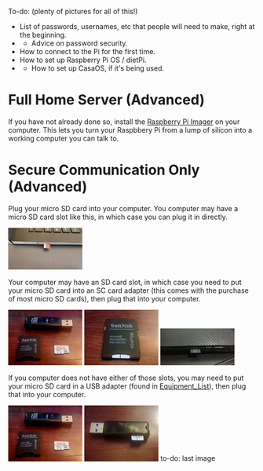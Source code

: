 To-do: 
(plenty of pictures for all of this!)
- List of passwords, usernames, etc that people will need to make, right at the beginning. 
- - Advice on password security.
- How to connect to the Pi for the first time.
- How to set up Raspberry Pi OS / dietPi.
- - How to set up CasaOS, if it's being used.

# __Full Home Server (Advanced)__

If you have not already done so, install the [Raspberry Pi Imager](https://github.com/MythicAptronym/Locus-Server/blob/7ad735253776f07ade66aeaa48de0d57d2be70cf/Software_Repository/Raspberry_Pi_Imager.md) on your computer. This lets you turn your Raspbbery Pi from a lump of silicon into a working computer you can talk to.



# __Secure Communication Only (Advanced)__

Plug your micro SD card into your computer. You computer may have a micro SD card slot like this, in which case you can plug it in directly. 

<img src="https://github.com/MythicAptronym/Locus-Server/blob/16e93ef8ea23f6b46f764a9f70ee9497db466a13/Media_Repository/micro_SD_Card_micro-SD-slot.jpeg" alt="micro SD card in slot" title="micro SD card in slot" width="30%"/> 

Your computer may have an SD card slot, in which case you need to put your micro SD card into an SC card adapter (this comes with the purchase of most micro SD cards), then plug that into your computer.

<img src="https://github.com/MythicAptronym/Locus-Server/blob/3ebb0cc1adaa820192d872107ace30abda49b7ce/Media_Repository/SD_card_stuff.jpg" alt="micro SD card with SD card adapater and USB adapter" title="micro SD card with SD card adapater and USB adapter" width="30%"/> <img src="https://github.com/MythicAptronym/Locus-Server/blob/16e93ef8ea23f6b46f764a9f70ee9497db466a13/Media_Repository/micro_SD_card_in_SD_card_adapter.jpg" alt="micro SD card in SD card adapter" title="micro SD card in SD card adapter" width="30%"/> <img src="https://github.com/MythicAptronym/Locus-Server/blob/1270703f2e8795255c61a9fe7140c78e99cc8775/Media_Repository/micro_SD_card_SD-slot.jpg" alt="SD card adapter in slot" title="SD card adapter in slot" width="30%"/> 

If you computer does not have either of those slots, you may need to put your micro SD card in a USB adapter (found in [Equipment_List](https://github.com/MythicAptronym/Locus-Server/tree/d3f909fc35c2b0c969734b903bc530d52e0cdb55/Equipment_List#optional-hardware)), then plug that into your computer.

<img src="https://github.com/MythicAptronym/Locus-Server/blob/3ebb0cc1adaa820192d872107ace30abda49b7ce/Media_Repository/SD_card_stuff.jpg" alt="micro SD card with SD card adapater and USB adapter" title="micro SD card with SD card adapater and USB adapter" width="30%"/> <img src="https://github.com/MythicAptronym/Locus-Server/blob/d3f909fc35c2b0c969734b903bc530d52e0cdb55/Media_Repository/micro_SD_card_in_USB_adapter.jpg" alt="micro SD card in USB adapter" title="micro SD card in USB adapter" width="30%"/> to-do: last image
